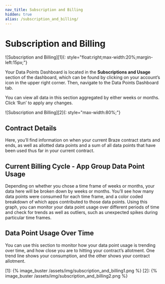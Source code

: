 ```yaml
---
nav_title: Subscription and Billing
hidden: true
alias: /subscription_and_billing/
---
```


# Subscription and Billing
![Subscription and Billing][1]{: style="float:right;max-width:20%;margin-left:15px;"}

Your Data Points Dashboard is located in the __Subscriptions and Usage__ section of the dashboard, which can be found by clicking on your account’s icon in the upper right corner. Then, navigate to the Data Points Dashboard tab.

You can view all data in this section aggregated by either weeks or months. Click ‘Run’ to apply any changes.

![Subscription and Billing][2]{: style="max-width:80%;"}

## Contract Details 

Here, you’ll find information on when your current Braze contract starts and ends, as well as allotted data points and a sum of all data points that have been used thus far in your current contract.

## Current Billing Cycle - App Group Data Point Usage

Depending on whether you chose a time frame of weeks or months, your data here will be broken down by weeks or months. You’ll see how many data points were consumed for each time frame, and a color coded breakdown of which apps contributed to those data points. Using this graph, you can monitor your data point usage over different periods of time and check for trends as well as outliers, such as unexpected spikes during particular time frames.

## Data Point Usage Over Time

You can use this section to monitor how your data point usage is trending over time, and how close you are to hitting your contract’s allotment. One trend line shows your consumption, and the other shows your contract allotment.


[1]: {% image_buster /assets/img/subscription_and_billing1.png %}
[2]: {% image_buster /assets/img/subscription_and_billing2.png %}
